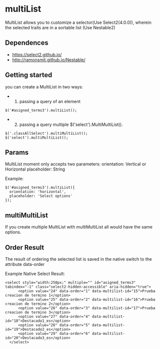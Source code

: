 # multiList
MultiList allows you to customize a selector(Use Select2(4.0.0)), wherein the selected traits are in a sortable list (Use Nestable2)

## Dependences
* https://select2.github.io/
* http://ramonsmit.github.io/Nestable/

## Getting started 
you can create a MultiList in two ways:
* 1) passing a query of an element 
```
$('#asigned_terms3').multiList();
```
* 2) passing a query multiple $('select').MultiMultiList().
```
$('.classAllSelect').multiMultiList();
$('select').multiMultiList();
```

## Params
MultiList moment only accepts two parameters:
orientation: Vertical or Horizontal
placeholder: String

Example: 
```
$('#asigned_terms3').multiList({
  orientation: 'horizontal',
  placeholder: 'Select options'
});
```
## multiMultiList
If you create multiple MultiList with multiMultiList all would have the same options.


## Order Result
The result of ordering the selected list is saved in the native switch to the attribute data-order

Example Native Select Result:
```
<select style="width:250px;" multiple="" id="asigned_terms3" tabindex="-1" class="select2-hidden-accessible" aria-hidden="true">
      <option value="24" data-order="1" data-multilist-id="15">Prueba creacion de termino 1</option>
      <option value="25" data-order="2" data-multilist-id="16">Prueba creacion de termino 2</option>
      <option value="26" data-order="3" data-multilist-id="17">Prueba creacion de termino 3</option>
      <option value="27" data-order="4" data-multilist-id="18">Destacado1_es</option>
      <option value="28" data-order="5" data-multilist-id="19">Destacado2_es</option>
      <option value="29" data-order="6" data-multilist-id="20">Destacado3_es</option>
  </select>
```

